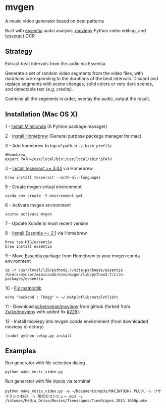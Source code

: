 # mvgen

A music video generator based on beat patterns

Built with [essentia](https://github.com/MTG/essentia) audio analysis, [moviepy](https://github.com/Zulko/moviepy) Python video editing, and [tesseract](https://github.com/tesseract-ocr/tesseract) OCR

## Strategy

Extract beat intervals from the audio via Essentia. 

Generate a set of random video segments from the video files, with durations corresponding to the durations of the beat intervals. Discard and replace segments with scene changes, solid colors or very dark scenes, and detectable text (e.g. credits).

Combine all the segments in order, overlay the audio, output the result.

## Installation (Mac OS X)

1 - [Install Miniconda](http://conda.pydata.org/miniconda.html) (A Python package manager)

2 - [Install Homebrew](http://brew.sh/) (General purpose package manager for mac)

3 - Add homebrew to top of path in `~/.bash_profile`

```
#Homebrew
export PATH=/usr/local/bin:/usr/local/sbin:$PATH
```

4 - [Install tesseract >= 3.04](https://github.com/tesseract-ocr/tesseract) via Homebrew

`brew install tesseract --with-all-languages`

5 - Create mvgen virtual environment

`conda env create -f environment.yml`

6 - Activate mvgen environment

`source activate mvgen`

7 - Update Xcode to most recent version

8 - [Install Essentia >= 2.1](https://github.com/MTG/essentia) via Homebrew

```
brew tap MTG/essentia
brew install essentia 
```

9 - Move Essentia package from Homebrew to your mvgen conda environment

`cp -r /usr/local/lib/python2.7/site-packages/essentia /Users/myuser/miniconda/envs/mvgen/lib/python2.7/site-packages/essentia`

10 - [Fix matplotlib](http://stackoverflow.com/questions/21784641/installation-issue-with-matplotlib-python)

`echo "backend : TkAgg" > ~/.matplotlib/matplotlibrc`

11 - Download [scherroman/moviepy](https://github.com/scherroman/moviepy) from github (forked from [Zulko/moviepy](https://github.com/Zulko/moviepy) with added fix [#225](https://github.com/Zulko/moviepy/pull/225)).

12 - Install moviepy into mvgen conda environment (from downloaded moviepy directory)

`(sudo) python setup.py install`

## Examples

Run generator with file selection dialog

`python make_music_video.py`

Run generator with file inputs via terminal

`python make_music_video.py -a ~/Documents/mp3s/MACINTOSH\ PLUS\ -\ リサフランク420\ -\ 現代のコンピュー.mp3 -v /Volumes/Media_Drive/Movies/Timescapes/TimeScapes.2012.1080p.mkv`

